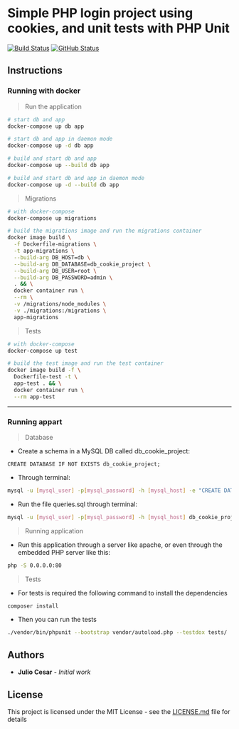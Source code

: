 
# Simple PHP login project using cookies, and unit tests with PHP Unit

[![Build Status](https://badgen.net/travis/julio-cesar-development/simple-php-cookies?icon=travis&color=green)](https://travis-ci.org/julio-cesar-development/simple-php-cookies)
[![GitHub Status](https://badgen.net/github/status/julio-cesar-development/simple-php-cookies)](https://github.com/julio-cesar-development/simple-php-cookies)

## Instructions

### Running with docker

> Run the application

```bash
# start db and app
docker-compose up db app

# start db and app in daemon mode
docker-compose up -d db app

# build and start db and app
docker-compose up --build db app

# build and start db and app in daemon mode
docker-compose up -d --build db app
```

> Migrations

```bash
# with docker-compose
docker-compose up migrations

# build the migrations image and run the migrations container
docker image build \
  -f Dockerfile-migrations \
  -t app-migrations \
  --build-arg DB_HOST=db \
  --build-arg DB_DATABASE=db_cookie_project \
  --build-arg DB_USER=root \
  --build-arg DB_PASSWORD=admin \
  . && \
  docker container run \
  --rm \
  -v /migrations/node_modules \
  -v ./migrations:/migrations \
  app-migrations
```

> Tests

```bash
# with docker-compose
docker-compose up test

# build the test image and run the test container
docker image build -f \
  Dockerfile-test -t \
  app-test . && \
  docker container run \
  --rm app-test
```

-----------------

### Running appart

> Database

* Create a schema in a MySQL DB called db_cookie_project:

```mysql
CREATE DATABASE IF NOT EXISTS db_cookie_project;
```

* Through terminal:

```bash
mysql -u [mysql_user] -p[mysql_password] -h [mysql_host] -e "CREATE DATABASE IF NOT EXISTS db_cookie_project;"
```

* Run the file queries.sql through terminal:

```bash
mysql -u [mysql_user] -p[mysql_password] -h [mysql_host] db_cookie_project < queries.sql
```

> Running application

* Run this application through a server like apache, or even through the embedded PHP server like this:

```bash
php -S 0.0.0.0:80
```

> Tests

* For tests is required the following command to install the dependencies

```bash
composer install
```

* Then you can run the tests

```bash
./vendor/bin/phpunit --bootstrap vendor/autoload.php --testdox tests/
```

## Authors

* **Julio Cesar** - *Initial work*

## License

This project is licensed under the MIT License - see the [LICENSE.md](LICENSE.md) file for details
